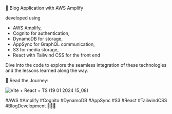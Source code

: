 🚀 Blog Application with AWS Amplify

 developed using
 <ul>
 <li>
  AWS Amplify, 
 </li>
 <li>
  Cognito for authentication, 
 </li>
 <li>
   DynamoDB for storage, 
 </li>
 <li>
   AppSync for GraphQL communication, 
 </li>

  <li>
  S3 for media storage, 
 </li>
 <li>
 React with Tailwind CSS for the front end </li>
</ul>
 
 


 

  Dive into the code to explore the seamless integration of these technologies and the lessons learned along the way.

📖 Read the Journey: 



![Vite + React + TS (19 01 2024 15_08)](https://github.com/sashika20643/ServerlessBlogger/assets/73024901/f82ff3cf-dec7-46e1-96cd-41d92bf6372d)


#AWS #Amplify #Cognito #DynamoDB #AppSync #S3 #React #TailwindCSS #BlogDevelopment 🚀👨‍💻
